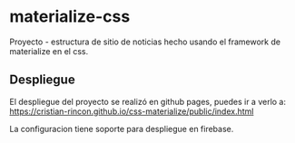 # materialize-css
Proyecto - estructura de sitio de noticias hecho usando el framework de materialize en el css.


## Despliegue

El despliegue del proyecto se realizó en github pages, puedes ir a verlo a: https://cristian-rincon.github.io/css-materialize/public/index.html

La configuracion tiene soporte para despliegue en firebase.
